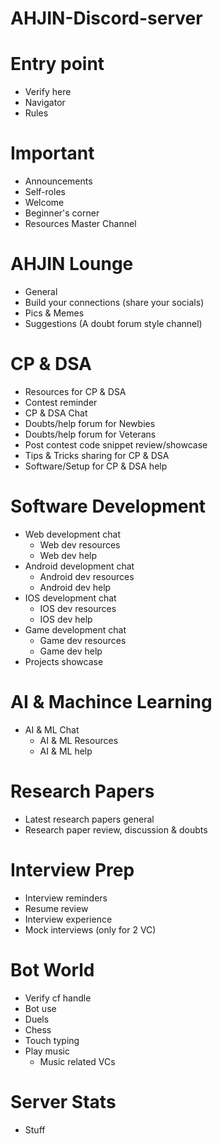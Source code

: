 # AHJIN-Discord-server
# Entry point
- Verify here
- Navigator
- Rules
# Important
- Announcements
- Self-roles
- Welcome
- Beginner's corner
- Resources Master Channel
# AHJIN Lounge
- General
- Build your connections (share your socials)
- Pics & Memes
- Suggestions (A doubt forum style channel)
# CP & DSA
- Resources for CP & DSA
- Contest reminder
- CP & DSA Chat
- Doubts/help forum for Newbies
- Doubts/help forum for Veterans
- Post contest code snippet review/showcase
- Tips & Tricks sharing for CP & DSA
- Software/Setup for CP & DSA help
# Software Development
- Web development chat
   - Web dev resources
   - Web dev help
- Android development chat
   - Android dev resources
   - Android dev help
- IOS development chat
   - IOS dev resources
   - IOS dev help     
- Game development chat
   - Game dev resources
   - Game dev help
- Projects showcase
# AI & Machince Learning
- AI & ML Chat
   - AI & ML Resources
   - AI & ML help
# Research Papers
- Latest research papers general
- Research paper review, discussion & doubts
# Interview Prep
- Interview reminders
- Resume review
- Interview experience
- Mock interviews (only for 2 VC)
# Bot World
- Verify cf handle
- Bot use
- Duels
- Chess
- Touch typing
- Play music
   - Music related VCs
# Server Stats
- Stuff

